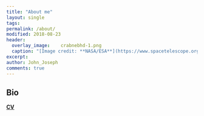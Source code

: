 ```yaml
---
title: "About me"
layout: single
tags:
permalink: /about/
modified: 2018-08-23
header:
  overlay_image:  	crabnebhd-1.png
  caption: "[Image credit: **NASA/ESA**](https://www.spacetelescope.org/images/heic0515a/)"
excerpt: 
author: John_Joseph
comments: true
---
```



## Bio

 <b> <a href="https://philosophysics.github.io/site//CV/CV_for_website(1).pdf" target="_blank">CV</a> </b> 
